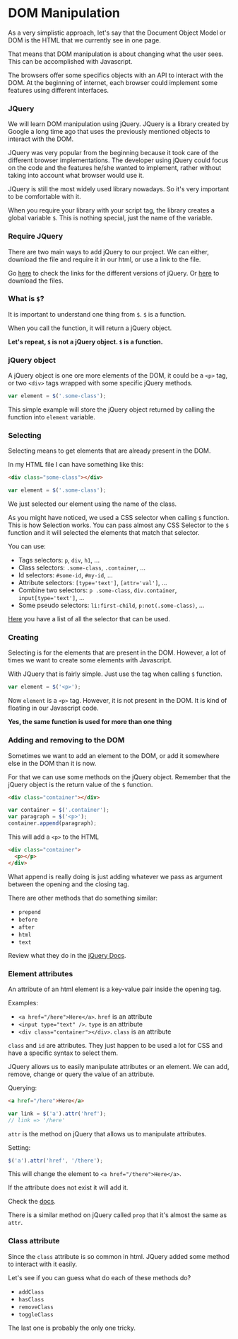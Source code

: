 # DOM Manipulation

As a very simplistic approach, let's say that the Document Object Model or DOM is the HTML that we currently see in one page.

That means that DOM manipulation is about changing what the user sees. This can be accomplished with Javascript.

The browsers offer some specifics objects with an API to interact with the DOM. At the beginning of internet, each browser could implement some features using different interfaces.

### JQuery

We will learn DOM manipulation using jQuery. JQuery is a library created by Google a long time ago that uses the previously mentioned objects to interact with the DOM.

JQuery was very popular from the beginning because it took care of the different browser implementations. The developer using jQuery could focus on the code and the features he/she wanted to implement, rather without taking into account what browser would use it.

JQuery is still the most widely used library nowadays. So it's very important to be comfortable with it.

When you require your library with your script tag, the library creates a global variable `$`. This is nothing special, just the name of the variable.

### Require JQuery

There are two main ways to add jQuery to our project. We can either, download the file and require it in our html, or use a link to the file.

Go [here](https://code.jquery.com/) to check the links for the different versions of jQuery.
Or [here](https://jquery.com/download/) to download the files.

### What is `$`?

It is important to understand one thing from `$`. `$` is a function.

When you call the function, it will return a jQuery object.

**Let's repeat, `$` is not a jQuery object. `$` is a function.**

### jQuery object

A jQuery object is one ore more elements of the DOM, it could be a `<p>` tag, or two `<div>` tags wrapped with some specific jQuery methods.

```Javascript
var element = $('.some-class');
```

This simple example will store the jQuery object returned by calling the function into `element` variable.

### Selecting

Selecting means to get elements that are already present in the DOM.

In my HTML file I can have something like this:

```HTML
<div class="some-class"></div>
```

```Javascript
var element = $('.some-class');
```

We just selected our element using the name of the class.

As you might have noticed, we used a CSS selector when calling `$` function. This is how Selection works. You can pass almost any CSS Selector to the `$` function and it will selected the elements that match that selector.

You can use:
- Tags selectors: `p`, `div`, `h1`, ...
- Class selectors: `.some-class`, `.container`, ...
- Id selectors: `#some-id`, `#my-id`, ...
- Attribute selectors: `[type='text']`, `[attr='val']`, ...
- Combine two selectors: `p .some-class`, `div.container`, `input[type='text']`, ...
- Some pseudo selectors: `li:first-child`, `p:not(.some-class)`, ...

[Here](https://developer.mozilla.org/en-US/docs/Web/Guide/CSS/Getting_started/Selectors) you have a list of all the selector that can be used.

### Creating

Selecting is for the elements that are present in the DOM. However, a lot of times we want to create some elements with Javascript.

With JQuery that is fairly simple. Just use the tag when calling `$` function.

```Javascript
var element = $('<p>');
```

Now `element` is a `<p>` tag. However, it is not present in the DOM. It is kind of floating in our Javascript code.

**Yes, the same function is used for more than one thing**

### Adding and removing to the DOM

Sometimes we want to add an element to the DOM, or add it somewhere else in the DOM than it is now.

For that we can use some methods on the jQuery object. Remember that the jQuery object is the return value of the `$` function.

```HTML
<div class="container"></div>
```

```Javascript
var container = $('.container');
var paragraph = $('<p>');
container.append(paragraph);
```

This will add a `<p>` to the HTML

```HTML
<div class="container">
  <p></p>
</div>
```

What append is really doing is just adding whatever we pass as argument between the opening and the closing tag.

There are other methods that do something similar:
- `prepend`
- `before`
- `after`
- `html`
- `text`

Review what they do in the [jQuery Docs](http://api.jquery.com/category/manipulation/).

### Element attributes

An attribute of an html element is a key-value pair inside the opening tag.

Examples:
- `<a href="/here">Here</a>`. `href` is an attribute
- `<input type="text" />`. `type` is an attribute
- `<div class="container"></div>`. `class` is an attribute

`class` and `id` are attributes. They just happen to be used a lot for CSS and have a specific syntax to select them.

JQuery allows us to easily manipulate attributes or an element. We can add, remove, change or query the value of an attribute.

Querying:
```html
<a href="/here">Here</a>
```

```Javascript
var link = $('a').attr('href');
// link => '/here'
```

`attr` is the method on jQuery that allows us to manipulate attributes.

Setting:
```Javascript
$('a').attr('href', '/there');
```

This will change the element to `<a href="/there">Here</a>`.

If the attribute does not exist it will add it.

Check the [docs](http://api.jquery.com/attr/).

There is a similar method on jQuery called `prop` that it's almost the same as `attr`.

### Class attribute

Since the `class` attribute is so common in html. JQuery added some method to interact with it easily.

Let's see if you can guess what do each of these methods do?

- `addClass`
- `hasClass`
- `removeClass`
- `toggleClass`

The last one is probably the only one tricky.
